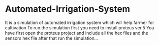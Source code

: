 # Automated-Irrigation-System
It is a simulation of automated irrigation system which will help farmer for cultivation
To run the simulation first you need to install proteus ver.5 
You hsve first open the proteus project and include all the hex files and the sensors hex file after that run the simulation...
